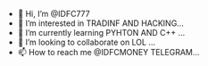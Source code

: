 - 👋 Hi, I’m @IDFC777
- 👀 I’m interested in TRADINF AND HACKING...
- 🌱 I’m currently learning PYHTON AND C++ ...
- 💞️ I’m looking to collaborate on LOL ...
- 📫 How to reach me @IDFCMONEY TELEGRAM...

<!---
IDFC777/IDFC777 is a ✨ special ✨ repository because its `README.md` (this file) appears on your GitHub profile.
You can click the Preview link to take a look at your changes.
--->
